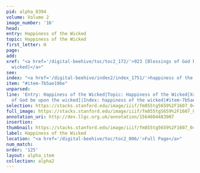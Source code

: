 ```yaml
---
pid: alpha_0394
volume: Volume 2
image_number: '16'
head: 
entry: Happiness of the Wicked
topic: Happiness of the Wicked
first_letter: H
page: 
add: 
xref: "<a href='/digital-beehive/toc/toc2_172/'>923 [Blessings of God be upon the
  wicked]</a>"
see: 
index: "<a href='/digital-beehive/index2/index_1751/'>happiness of the wicked</a>"
item: "#item-7b5ae19be"
unparsed: 
line: 'Entry: Happiness of the Wicked|Topic: Happiness of the Wicked|Xref: 923 [Blessings
  of God be upon the wicked]|Index: happiness of the wicked|#item-7b5ae19be'
selection: https://stacks.stanford.edu/image/iiif/fm855tg5659%2F1607_0483/789,4224,2919,442/full/0/default.jpg
full_image: https://stacks.stanford.edu/image/iiif/fm855tg5659%2F1607_0483/full/full/0/default.jpg
annotation_uri: http://dev.llgc.org.uk/annotation/1564604483907
insertion: 
thumbnail: https://stacks.stanford.edu/image/iiif/fm855tg5659%2F1607_0483/789,4224,600,180/250,/0/default.jpg
label: Happiness of the Wicked
location: "<a href='/digital-beehive/toc/toc2_006/'>Full Page</a>"
num_match: 
order: '125'
layout: alpha_item
collection: alpha2
---
```

